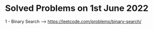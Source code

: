 # Solved Problems on 1st June 2022

1 - Binary Search --> https://leetcode.com/problems/binary-search/
